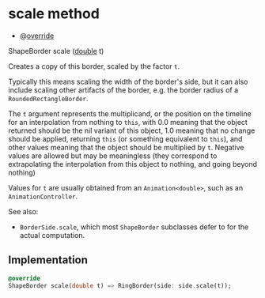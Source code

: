 


# scale method







- @[override](https://api.flutter.dev/flutter/dart-core/override-constant.html)

ShapeBorder scale
([double](https://api.flutter.dev/flutter/dart-core/double-class.html) t)





<p>Creates a copy of this border, scaled by the factor <code>t</code>.</p>
<p>Typically this means scaling the width of the border's side, but it can
also include scaling other artifacts of the border, e.g. the border radius
of a <code>RoundedRectangleBorder</code>.</p>
<p>The <code>t</code> argument represents the multiplicand, or the position on the
timeline for an interpolation from nothing to <code>this</code>, with 0.0 meaning
that the object returned should be the nil variant of this object, 1.0
meaning that no change should be applied, returning <code>this</code> (or something
equivalent to <code>this</code>), and other values meaning that the object should be
multiplied by <code>t</code>. Negative values are allowed but may be meaningless
(they correspond to extrapolating the interpolation from this object to
nothing, and going beyond nothing)</p>
<p>Values for <code>t</code> are usually obtained from an <code>Animation&lt;double&gt;</code>, such as
an <code>AnimationController</code>.</p>
<p>See also:</p>
<ul>
<li><code>BorderSide.scale</code>, which most <code>ShapeBorder</code> subclasses defer to for
the actual computation.</li>
</ul>



## Implementation

```dart
@override
ShapeBorder scale(double t) => RingBorder(side: side.scale(t));
```







